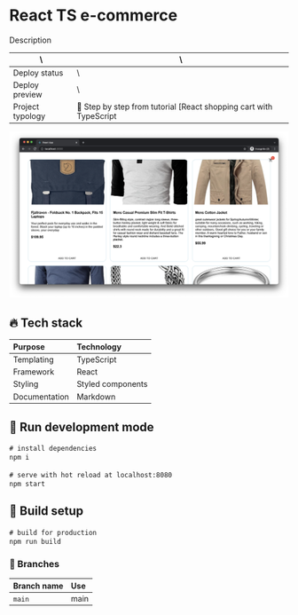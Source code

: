 # React TS e-commerce

Description

| \                | \                                                                                                                                                                      |
|------------------|------------------------------------------------------------------------------------------------------------------------------------------------------------------------|
| Deploy status	         | \ |
| Deploy preview   | \                                                                                                                                              |
| Project typology | 📒 Step by step from tutorial [React shopping cart with TypeScript | React Ecommerce](https://www.youtube.com/watch?v=7NqeSf1c-bw&ab_channel=Weibenfalk) |

![project preview](docs/project-preview.png)

## 🔥 Tech stack

| Purpose               | Technology   |
|:-----------------------|:--------------|
| Templating            | TypeScript      |
| Framework            | React      |
| Styling               | Styled components |
| Documentation         | Markdown     |

## 🌊 Run development mode

```shell
# install dependencies
npm i

# serve with hot reload at localhost:8080
npm start
```

## 🧳 Build setup

```shell
# build for production
npm run build
```

### 🌿 Branches

| Branch name           | Use           |
|:----------------------|:--------------|
| `main`                | main    |
